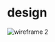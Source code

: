 # design

![wireframe 2](https://user-images.githubusercontent.com/89136850/137138666-b9cbe686-286e-4273-9443-108f00034fa4.png)
